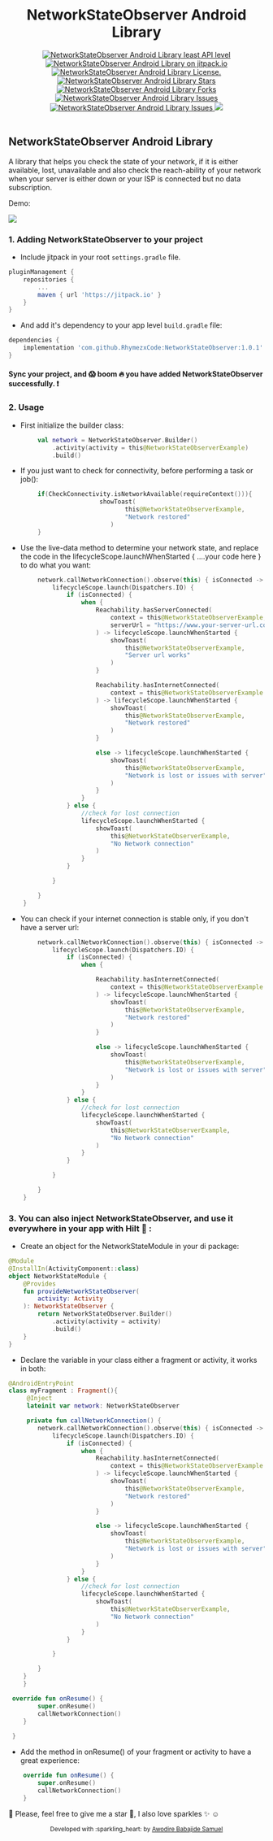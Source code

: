 <div align="center">
<h1>NetworkStateObserver Android Library</h1>

<a href="https://android-arsenal.com/api?level=21" target="blank">
    <img src="https://img.shields.io/badge/API-21%2B-brightgreen.svg?style=flat" alt="NetworkStateObserver Android Library least API level" />
</a>
<a href="https://jitpack.io/#RhymezxCode/NetworkStateObserver" target="blank">
    <img src="https://jitpack.io/v/RhymezxCode/NetworkStateObserver.svg" alt="NetworkStateObserver Android Library on jitpack.io" />
</a>
<a href="https://github.com/RhymezxCode/NetworkStateObserver/blob/main/LICENSE" target="blank">
    <img src="https://img.shields.io/github/license/RhymezxCode/NetworkStateObserver" alt="NetworkStateObserver Android Library License." />
</a>
<a href="https://github.com/RhymezxCode/NetworkStateObserver/stargazers" target="blank">
    <img src="https://img.shields.io/github/stars/RhymezxCode/NetworkStateObserver" alt="NetworkStateObserver Android Library Stars"/>
</a>
<a href="https://github.com/RhymezxCode/NetworkStateObserver/fork" target="blank">
    <img src="https://img.shields.io/github/forks/RhymezxCode/NetworkStateObserver" alt="NetworkStateObserver Android Library Forks"/>
</a>
<a href="https://github.com/RhymezxCode/NetworkStateObserver/issues" target="blank">
    <img src="https://img.shields.io/github/issues/RhymezxCode/NetworkStateObserver" alt="NetworkStateObserver Android Library Issues"/>
</a>
<a href="https://github.com/RhymezxCode/NetworkStateObserver/commits?author=RhymezxCode" target="blank">
    <img src="https://img.shields.io/github/last-commit/RhymezxCode/NetworkStateObserver" alt="NetworkStateObserver Android Library Issues"/>
</a>
<a href="https://bettercodehub.com/edge/badge/RhymezxCode/NetworkStateObserver?branch=main" target="blank">
  <img src='https://bettercodehub.com/edge/badge/RhymezxCode/NetworkStateObserver?branch=main'>
</a>
</div>
<br />

## NetworkStateObserver Android Library
A library that helps you check the state of your network, if it is either available, lost, unavailable and also check the reach-ability of your network when your server is either down or your ISP is connected but no data subscription. 

Demo:

![](Demo.gif)

### 1. Adding NetworkStateObserver to your project

* Include jitpack in your root `settings.gradle` file.

```gradle
pluginManagement {
    repositories {
        ...
        maven { url 'https://jitpack.io' }
    }
}
```

* And add it's dependency to your app level `build.gradle` file:

```gradle
dependencies {
    implementation 'com.github.RhymezxCode:NetworkStateObserver:1.0.1'
}
```

#### Sync your project, and :scream: boom :fire: you have added NetworkStateObserver successfully. :exclamation:

### 2. Usage

* First initialize the builder class:

```kt
        val network = NetworkStateObserver.Builder()
            .activity(activity = this@NetworkStateObserverExample)
            .build()
```

* If you just want to check for connectivity, before performing a task or job():

```kt
        if(CheckConnectivity.isNetworkAvailable(requireContext())){
                         showToast(
                                this@NetworkStateObserverExample,
                                "Network restored"
                            )
        }
```

* Use the live-data method to determine your network state, and replace the code in the lifecycleScope.launchWhenStarted { ....your code here } to do what you want:

```kt
        network.callNetworkConnection().observe(this) { isConnected ->
            lifecycleScope.launch(Dispatchers.IO) {
                if (isConnected) {
                    when {
                        Reachability.hasServerConnected(
                            context = this@NetworkStateObserverExample,
                            serverUrl = "https://www.your-server-url.com"
                        ) -> lifecycleScope.launchWhenStarted {
                            showToast(
                                this@NetworkStateObserverExample,
                                "Server url works"
                            )
                        }

                        Reachability.hasInternetConnected(
                            context = this@NetworkStateObserverExample
                        ) -> lifecycleScope.launchWhenStarted {
                            showToast(
                                this@NetworkStateObserverExample,
                                "Network restored"
                            )
                        }

                        else -> lifecycleScope.launchWhenStarted {
                            showToast(
                                this@NetworkStateObserverExample,
                                "Network is lost or issues with server"
                            )
                        }
                    }
                } else {
                    //check for lost connection
                    lifecycleScope.launchWhenStarted {
                        showToast(
                            this@NetworkStateObserverExample,
                            "No Network connection"
                        )
                    }
                }

            }

        }
    }
 ```

* You can check if your internet connection is stable only, if you don't have a server url: 

```kt
        network.callNetworkConnection().observe(this) { isConnected ->
            lifecycleScope.launch(Dispatchers.IO) {
                if (isConnected) {
                    when {

                        Reachability.hasInternetConnected(
                            context = this@NetworkStateObserverExample
                        ) -> lifecycleScope.launchWhenStarted {
                            showToast(
                                this@NetworkStateObserverExample,
                                "Network restored"
                            )
                        }

                        else -> lifecycleScope.launchWhenStarted {
                            showToast(
                                this@NetworkStateObserverExample,
                                "Network is lost or issues with server"
                            )
                        }
                    }
                } else {
                    //check for lost connection
                    lifecycleScope.launchWhenStarted {
                        showToast(
                            this@NetworkStateObserverExample,
                            "No Network connection"
                        )
                    }
                }

            }

        }
    }
```
    
### 3. You can also inject NetworkStateObserver, and use it everywhere in your app with Hilt :syringe: :

* Create an object for the NetworkStateModule in your di package:

```kt
@Module
@InstallIn(ActivityComponent::class)
object NetworkStateModule {
    @Provides
    fun provideNetworkStateObserver(
        activity: Activity
    ): NetworkStateObserver {
        return NetworkStateObserver.Builder()
            .activity(activity = activity)
            .build()
    }
}
```

* Declare the variable in your class either a fragment or activity, it works in both:

```kt
@AndroidEntryPoint
class myFragment : Fragment(){
     @Inject
     lateinit var network: NetworkStateObserver

     private fun callNetworkConnection() {
        network.callNetworkConnection().observe(this) { isConnected ->
            lifecycleScope.launch(Dispatchers.IO) {
                if (isConnected) {
                    when {
                        Reachability.hasInternetConnected(
                            context = this@NetworkStateObserverExample
                        ) -> lifecycleScope.launchWhenStarted {
                            showToast(
                                this@NetworkStateObserverExample,
                                "Network restored"
                            )
                        }

                        else -> lifecycleScope.launchWhenStarted {
                            showToast(
                                this@NetworkStateObserverExample,
                                "Network is lost or issues with server"
                            )
                        }
                    }
                } else {
                    //check for lost connection
                    lifecycleScope.launchWhenStarted {
                        showToast(
                            this@NetworkStateObserverExample,
                            "No Network connection"
                        )
                    }
                }

            }

        }
    }
    }

 override fun onResume() {
        super.onResume()
        callNetworkConnection()
    }
    
 }
 ```

* Add the method in onResume() of your fragment or activity to have a great experience:

```kt
    override fun onResume() {
        super.onResume()
        callNetworkConnection()
    }
```

:pushpin: Please, feel free to give me a star :star2:, I also love sparkles :sparkles: :relaxed:
<div align="center">
    <sub>Developed with :sparkling_heart: by
        <a href="https://github.com/RhymezxCode">Awodire Babajide Samuel</a>
    </sub>
</div>


